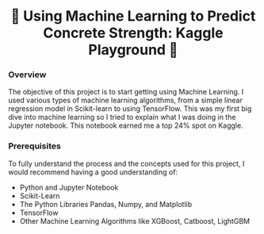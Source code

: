 # <div align='center'> 🦾 Using Machine Learning to Predict Concrete Strength: Kaggle Playground 🦾 </div>
### Overview
The objective of this project is to start getting using Machine Learning. I used various types of machine learning algorithms, from a simple linear regression model in Scikit-learn to using TensorFlow. This was my first big dive into machine learning so I tried to explain what I was doing in the Jupyter notebook. This notebook earned me a top 24% spot on Kaggle.

### Prerequisites
To fully understand the process and the concepts used for this project, I would recommend having a good understanding of:
- Python and Jupyter Notebook
- Scikit-Learn
- The Python Libraries Pandas, Numpy, and Matplotlib
- TensorFlow
- Other Machine Learning Algorithms like XGBoost, Catboost, LightGBM
